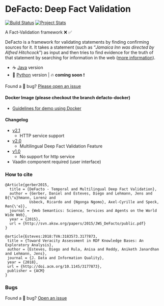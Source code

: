 DeFacto: Deep Fact Validation 
==============================
[![Build Status](https://travis-ci.org/SmartDataAnalytics/DeFacto.svg?branch=master)](https://travis-ci.org/SmartDataAnalytics/DeFacto)
[![Project Stats](https://www.openhub.net/p/deepfactvalidation/widgets/project_thin_badge.gif)](https://www.openhub.net/p/deepfactvalidation)

A Fact-Validation framework :x: :white_check_mark:

DeFacto is a framework for validating statements by finding confirming sources for it. It takes a statement (such as “<i>Jamaica Inn was directed by Alfred Hitchcock</i>”) as input and then tries to find evidence for the truth of that statement by searching for information in the web ([more information](http://sda.cs.uni-bonn.de/projects/defacto/)).

- :coffee: [Java](https://github.com/SmartDataAnalytics/DeFacto/tree/master) version
- :snake: [Python](https://github.com/DeFacto/) version | :fire: **coming soon** :exclamation:

Found a :bug: bug? [Please open an issue](https://github.com/SmartDataAnalytics/DeFacto/issues/new)

#### Docker Image (please checkout the branch defacto-docker)
- [Guidelines for demo using Docker](https://github.com/DeFacto/DeFacto/tree/master/docker)

#### Changelog
- [v2.1](https://github.com/AKSW/DeFacto/releases/tag/v2.1)
	- HTTP service support
- [v2.0](https://github.com/AKSW/DeFacto/releases/tag/v2.0)
	- Multilingual Deep Fact Validation Feature
 - [v1.0](https://github.com/AKSW/DeFacto/releases/tag/v1.0)
	- No support for http service
  - Vaadin component required (user interface)

### How to cite
```
@Article{gerber2015,
  title = {DeFacto - Temporal and Multilingual Deep Fact Validation},
  author = {Gerber, Daniel and Esteves, Diego and Lehmann, Jens and B{\"u}hmann, Lorenz and 
           Usbeck, Ricardo and {Ngonga Ngomo}, Axel-Cyrille and Speck, Ren{\'e}},
  journal = {Web Semantics: Science, Services and Agents on the World Wide Web},
  year = {2015},
  url = {http://svn.aksw.org/papers/2015/JWS_DeFacto/public.pdf}
}
```

```
@article{Esteves:2018:TVA:3183573.3177873,
 title = {Toward Veracity Assessment in RDF Knowledge Bases: An Exploratory Analysis},
 author = {Esteves, Diego and Rula, Anisa and Reddy, Aniketh Janardhan and Lehmann, Jens},
 journal = {J. Data and Information Quality},
 year = {2018},
 url = {http://doi.acm.org/10.1145/3177873},
 publisher = {ACM}
} 
```

### Bugs
Found a :bug: bug? [Open an issue](https://github.com/SmartDataAnalytics/DeFacto/issues/new) 
